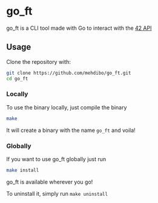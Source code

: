 # go_ft

go_ft is a CLI tool made with Go to interact with the [42 API](https://api.intra.42.fr/)

## Usage

Clone the repository with:
```bash
git clone https://github.com/mehdibo/go_ft.git
cd go_ft
```

### Locally
To use the binary locally, just compile the binary
```bash
make
```

It will create a binary with the name `go_ft` and voila!


### Globally
If you want to use go_ft globally just run
```bash
make install
```

go_ft is available wherever you go!


To uninstall it, simply run `make uninstall`